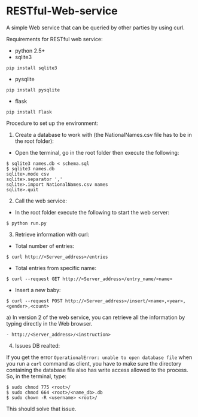 # RESTful-Web-service
A simple Web service that can be queried by other parties by using curl.

Requirements for RESTful web service:
- python 2.5+
- sqlite3
```
pip install sqlite3
```
- pysqlite
```
pip install pysqlite
```
- flask
```
pip install Flask
```
Procedure to set up the environment:

1) Create a database to work with (the NationalNames.csv file has to be in the root folder):

- Open the terminal, go in the root folder then execute the following: 
```
$ sqlite3 names.db < schema.sql
$ sqlite3 names.db
sqlite>.mode csv
sqlite>.separator ','
sqlite>.import NationalNames.csv names
sqlite>.quit
```

2) Call the web service:

- In the root folder execute the following to start the web server:
```
$ python run.py
```

3) Retrieve information with curl:
- Total number of entries:
```
$ curl http://<Server_address>/entries
```
- Total entries from specific name:
```
$ curl --request GET http://<Server_address>/entry_name/<name>
```
- Insert a new baby:
```
$ curl --request POST http://<Server_address>/insert/<name>,<year>,<gender>,<count>
```
a) In version 2 of the web service, you can retrieve all the information by typing directly in the Web browser.
```
- http://<Server_address>/<instruction>
```

4) Issues DB realted:

If you get the error `OperationalError: unable to open database file` when you run a `curl` command as client,
you have to make sure the directory containing the database file also has write access allowed to the process.
So, in the terminal, type:
```
$ sudo chmod 775 <root>/
$ sudo chmod 664 <root>/<name_db>.db
$ sudo chown -R <username> <root>/
```
This should solve that issue.